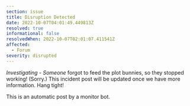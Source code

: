 ```yaml
---
section: issue
title: Disruption Detected
date: 2022-10-07T04:01:49.449813Z
resolved: true
informational: false
resolvedWhen: 2022-10-07T02:01:07.411541Z
affected:
  - Forum
severity: disrupted
---
```

*Investigating* - _Someone_ forgot to feed the plot bunnies, so they stopped working! (Sorry.) This incident post will be updated once we have more information. Hang tight!

This is an automatic post by a monitor bot.
        